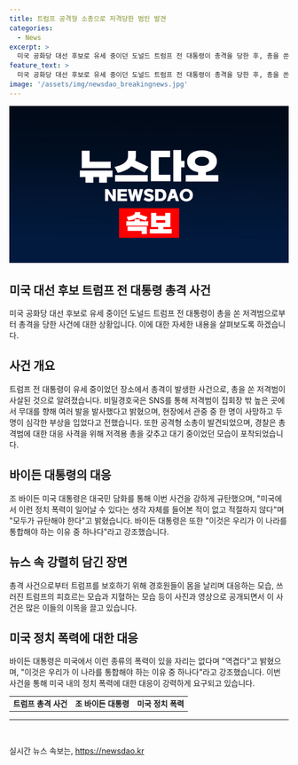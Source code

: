 ```yaml
---
title: 트럼프 공격형 소총으로 저격당한 범인 발견
categories:
  - News
excerpt: >
  미국 공화당 대선 후보로 유세 중이던 도널드 트럼프 전 대통령이 총격을 당한 후, 총을 쏜 저격범은 사살된 것으로 알려졌습니다. 비밀경호국에 따르면 저격범은 유세장 바깥에서 총을 발사했고, 경호원들이 빠른 대응으로 트럼프를 보호했으며 관중 중 한 명이 사망했고 두 명이 심각한 부상을 입었습니다. 사건을 보고 받은 바이든 대통령은 이를 규탄하며 미국의 통합을 강조했습니다. SNS에는 총격범을 옥상에서 숨는 모습을 담은 주장과 트럼프 총격 순간을 보여주는 사진들이 공유되고 있습니다.
feature_text: >
  미국 공화당 대선 후보로 유세 중이던 도널드 트럼프 전 대통령이 총격을 당한 후, 총을 쏜 저격범은 사살된 것으로 알려졌습니다. 비밀경호국에 따르면 저격범은 유세장 바깥에서 총을 발사했고, 경호원들이 빠른 대응으로 트럼프를 보호했으며 관중 중 한 명이 사망했고 두 명이 심각한 부상을 입었습니다. 사건을 보고 받은 바이든 대통령은 이를 규탄하며 미국의 통합을 강조했습니다. SNS에는 총격범을 옥상에서 숨는 모습을 담은 주장과 트럼프 총격 순간을 보여주는 사진들이 공유되고 있습니다.
image: '/assets/img/newsdao_breakingnews.jpg'
---
```


<p><img src="/assets/img/newsdao_breakingnews.jpg" alt="cryptoinkorea 속보" /></p>

<h2 data-ke-size="size26">미국 대선 후보 트럼프 전 대통령 총격 사건</h2>

<p data-ke-size="size16">미국 공화당 대선 후보로 유세 중이던 도널드 트럼프 전 대통령이 총을 쏜 저격범으로부터 총격을 당한 사건에 대한 상황입니다. 이에 대한 자세한 내용을 살펴보도록 하겠습니다.</p>

<h2 data-ke-size="size24">사건 개요</h2>

<p data-ke-size="size16">트럼프 전 대통령이 유세 중이었던 장소에서 총격이 발생한 사건으로, 총을 쏜 저격범이 사살된 것으로 알려졌습니다. 비밀경호국은 SNS를 통해 저격범이 집회장 밖 높은 곳에서 무대를 향해 여러 발을 발사했다고 밝혔으며, 현장에서 관중 중 한 명이 사망하고 두 명이 심각한 부상을 입었다고 전했습니다. 또한 공격형 소총이 발견되었으며, 경찰은 총격범에 대한 대응 사격을 위해 저격용 총을 갖추고 대기 중이었던 모습이 포착되었습니다.</p>

<h2 data-ke-size="size24">바이든 대통령의 대응</h2>

<p data-ke-size="size16">조 바이든 미국 대통령은 대국민 담화를 통해 이번 사건을 강하게 규탄했으며, "미국에서 이런 정치 폭력이 일어날 수 있다는 생각 자체를 들어본 적이 없고 적절하지 않다"며 "모두가 규탄해야 한다"고 밝혔습니다. 바이든 대통령은 또한 "이것은 우리가 이 나라를 통합해야 하는 이유 중 하나다"라고 강조했습니다.</p>

<h2 data-ke-size="size24">뉴스 속 강렬히 담긴 장면</h2>

<p data-ke-size="size16">총격 사건으로부터 트럼프를 보호하기 위해 경호원들이 몸을 날리며 대응하는 모습, 쓰러진 트럼프의 피흐르는 모습과 지혈하는 모습 등이 사진과 영상으로 공개되면서 이 사건은 많은 이들의 이목을 끌고 있습니다.</p>

<h2 data-ke-size="size24">미국 정치 폭력에 대한 대응</h2>

<p data-ke-size="size16">바이든 대통령은 미국에서 이런 종류의 폭력이 있을 자리는 없다며 "역겹다"고 밝혔으며, "이것은 우리가 이 나라를 통합해야 하는 이유 중 하나다"라고 강조했습니다. 이번 사건을 통해 미국 내의 정치 폭력에 대한 대응이 강력하게 요구되고 있습니다.</p>

<table>
    <tbody>
        <tr>
            <td style="text-align: center; height: 17px;"><b>트럼프 총격 사건</b></td>
            <td style="text-align: center; height: 17px;"><b>조 바이든 대통령</b></td>
            <td style="text-align: center; height: 17px;"><b>미국 정치 폭력</b></td>
        </tr>
    </tbody>
</table>

<hr>

<p data-ke-size="size16">&nbsp;</p>
실시간 뉴스 속보는, <a href="https://newsdao.kr" rel="dofollow">https://newsdao.kr</a>


